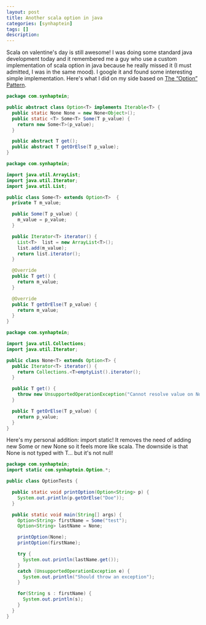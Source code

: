 ```yaml
---
layout: post
title: Another scala option in java
categories: [synhaptein]
tags: []
description:
---
```


Scala on valentine's day is still awesome! I was doing some standard java development today and it remembered me a guy who use a custom implementation
of scala option in java because he really missed it (I must admitted, I was in the same mood). I google it and found some interesting simple implementation. Here's
what I did on my side based on [The “Option” Pattern](http://www.codecommit.com/blog/scala/the-option-pattern).

``` java
package com.synhaptein;

public abstract class Option<T> implements Iterable<T> {
  public static None None = new None<Object>();
  public static <T> Some<T> Some(T p_value) {
    return new Some<T>(p_value);
  }

  public abstract T get();
  public abstract T getOrElse(T p_value);
}
```

``` java
package com.synhaptein;

import java.util.ArrayList;
import java.util.Iterator;
import java.util.List;

public class Some<T> extends Option<T>  {
  private T m_value;

  public Some(T p_value) {
    m_value = p_value;
  }

  public Iterator<T> iterator() {
    List<T>  list = new ArrayList<T>();
    list.add(m_value);
    return list.iterator();
  }

  @Override
  public T get() {
    return m_value;
  }

  @Override
  public T getOrElse(T p_value) {
    return m_value;
  }
}
```

``` java
package com.synhaptein;

import java.util.Collections;
import java.util.Iterator;

public class None<T> extends Option<T> {
  public Iterator<T> iterator() {
    return Collections.<T>emptyList().iterator();
  }

  public T get() {
    throw new UnsupportedOperationException("Cannot resolve value on None");
  }

  public T getOrElse(T p_value) {
    return p_value;
  }
}
```

Here's my personal addition: import static! It removes the need of adding new Some<T> or new None<T> so it feels more
like scala. The downside is that None is not typed with T… but it's not null!

``` java
package com.synhaptein;
import static com.synhaptein.Option.*;

public class OptionTests {

  public static void printOption(Option<String> p) {
    System.out.println(p.getOrElse("Doe"));
  }

  public static void main(String[] args) {
    Option<String> firstName = Some("test");
    Option<String> lastName = None;

    printOption(None);
    printOption(firstName);

    try {
      System.out.println(lastName.get());
    }
    catch (UnsupportedOperationException e) {
      System.out.println("Should throw an exception");
    }

    for(String s : firstName) {
      System.out.println(s);
    }
  }
}
```
